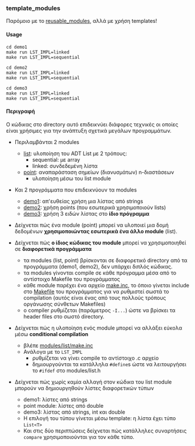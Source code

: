 
### template_modules

Παρόμοιο με το [reusable_modules](../reusable_modules), αλλά με χρήση templates!

#### Usage

```
cd demo1
make run LST_IMPL=linked
make run LST_IMPL=sequential

cd demo2
make run LST_IMPL=linked
make run LST_IMPL=sequential

cd demo3
make run LST_IMPL=linked
make run LST_IMPL=sequential
```

#### Περιγραφή

Ο κώδικας στο directory αυτό επιδεικνύει διάφορες τεχνικές οι οποίες
είναι χρήσιμες για την ανάπτυξη σχετικά μεγάλων προγραμμάτων.

- Περιλαμβάνται 2 modules
  - [list](modules/list): υλοποίηση του ADT List με 2 τρόπους:
    - sequential: με array
    - linked: συνδεδεμένη λίστα
  - [point](modules/point): αναπαράσταση σημείων (διανυσμάτων) n-διαστάσεων
    - υλοποίηση μέσω του list module

- Και 2 προγράμματα που επιδεικνύουν τα modules
  - [demo1](demo1): απ'ευθείας χρήση μια λίστας από strings
  - [demo2](demo2): χρήση points (που εσωτερικά χρησιμοποιούν lists)
  - [demo3](demo3): χρήση 3 ειδών λίστας στο __ίδιο πρόγραμμα__

- Δείχνεται πώς ένα module (point) μπορεί να υλοποιεί μια δομή
δεδομένων __χρησιμοποιώντας εσωτερικά ένα άλλο module__ (list).

- Δείχνεται πώς __ο ίδιος κώδικας του module__ μπορεί να χρησιμοποιηθεί σε __διαφορετικά
προγράμματα__
  - τα modules (list, point) βρίσκονται σε διαφορετικό directory από τα 
  προγράμματα (demo1, demo2), δεν υπάρχει διπλός κώδικας.
  - τα modules γίνονται compile σε κάθε πρόγραμμα μέσα από το αντίστοιχο Makefile
  του προγράμματος
  - κάθε module παρέχει ένα αρχείο [make.inc](modules/list/make.inc), το όποιο γίνεται include στο [Makefile](demo1/Makefile) του προγράμματος για να ρυθμιστεί σωστά το compilation
  (αυτός είναι ένας από τους πολλούς τρόπους οργάνωσης σύνθετων Makefiles)
  - ο compiler ρυθμίζεται (παράμετρος ```-I...```) ώστε να βρίσκει
  τα header files στο σωστό directory.
  
- Δείχνεται πώς η υλοποίηση ενός module μπορεί να αλλάξει εύκολα μέσω __conditional compilation__
  - βλέπε [modules/list/make.inc](modules/list/make.inc)
  - Ανάλογα με το ```LST_IMPL```
    - ρυθμίζεται να γίνει compile το αντίστοιχο .c αρχείο
    - δημιουργούνται τα κατάλληλα ```#define```s ώστε να λειτουργήσει
      το ```#ifdef``` στο modules/list.h

- Δείχνεται πώς χωρίς καμία αλλαγή στον κώδικα του list module μπορούν
να δημιουργηθούν λίστες διαφορετικών τύπων
  - demo1: λίστες από strings
  - point module: λίστες από double
  - demo3: λίστας από strings, int και double
  - Η επιλογή του τύπου γίνεται μέσω template: η λίστα έχει τύπο ```List<T>```
  - Και στις δύο περιπτώσεις δείχνεται πώς κατάλληλες συναρτήσεις ```compare``` χρησιμοποιούνται για τον κάθε τύπο.


